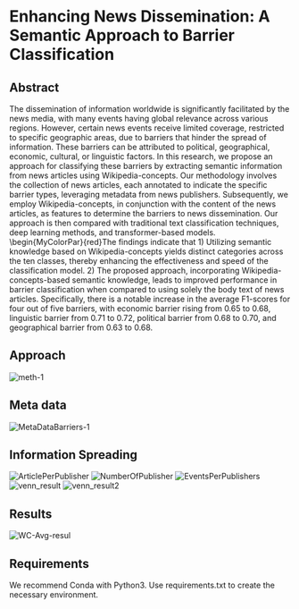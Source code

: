 # Enhancing News Dissemination: A Semantic Approach to Barrier Classification

## Abstract
The dissemination of information worldwide is significantly facilitated by the news media, with many events having global relevance across various regions. However, certain news events receive limited coverage, restricted to specific geographic areas, due to barriers that hinder the spread of information. These barriers can be attributed to political, geographical, economic, cultural, or linguistic factors. In this research, we propose an approach for classifying these barriers by extracting semantic information from news articles using Wikipedia-concepts. Our methodology involves the collection of news articles, each annotated to indicate the specific barrier types, leveraging metadata from news publishers. Subsequently, we employ Wikipedia-concepts, in conjunction with the content of the news articles, as features to determine the barriers to news dissemination. Our approach is then compared with traditional text classification techniques, deep learning methods, and transformer-based models. \begin{MyColorPar}{red}The findings indicate that 1) Utilizing semantic knowledge based on Wikipedia-concepts yields distinct categories across the ten classes, thereby enhancing the effectiveness and speed of the classification model. 2) The proposed approach, incorporating Wikipedia-concepts-based semantic knowledge, leads to improved performance in barrier classification when compared to using solely the body text of news articles. Specifically, there is a notable increase in the average F1-scores for four out of five barriers, with economic barrier rising from 0.65 to 0.68, linguistic barrier from 0.71 to 0.72, political barrier from 0.68 to 0.70, and geographical barrier from 0.63 to 0.68.

## Approach
![](/assets/meth-1.PNG "meth-1")

## Meta data
![](/assets/MetaDataBarriers-1.png "MetaDataBarriers-1")

## Information Spreading
![](/assets/ArticlePerPublisher.png "ArticlePerPublisher")
![](/assets/NumberOfPublisher.png "NumberOfPublisher")
![](/assets/EventsPerPublishers.png "EventsPerPublishers")
![](/assets/venn_result.png "venn_result")
![](/assets/venn_result2.png "venn_result2")

## Results
![](/assets/WC-Avg-resul.png "WC-Avg-resul")

## Requirements

We recommend Conda with Python3. Use requirements.txt to create the necessary environment. 
